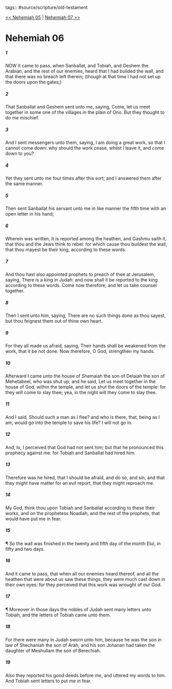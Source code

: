 tags:: #source/scripture/old-testament

[<< Nehemiah 05](old-testament/16_Nehemiah/Nehemiah_05.md) | [Nehemiah 07 >>](old-testament/16_Nehemiah/Nehemiah_07.md)

# Nehemiah 06

##### 1

NOW it came to pass, when Sanballat, and Tobiah, and Geshem the Arabian, and the rest of our enemies, heard that I had builded the wall, and that there was no breach left therein; (though at that time I had not set up the doors upon the gates;)

##### 2

That Sanballat and Geshem sent unto me, saying, Come, let us meet together in some one of the villages in the plain of Ono. But they thought to do me mischief.

##### 3

And I sent messengers unto them, saying, I am doing a great work, so that I cannot come down: why should the work cease, whilst I leave it, and come down to you?

##### 4

Yet they sent unto me four times after this sort; and I answered them after the same manner.

##### 5

Then sent Sanballat his servant unto me in like manner the fifth time with an open letter in his hand;

##### 6

Wherein was written, It is reported among the heathen, and Gashmu saith it, that thou and the Jews think to rebel: for which cause thou buildest the wall, that thou mayest be their king, according to these words.

##### 7

And thou hast also appointed prophets to preach of thee at Jerusalem, saying, There is a king in Judah: and now shall it be reported to the king according to these words. Come now therefore, and let us take counsel together.

##### 8

Then I sent unto him, saying, There are no such things done as thou sayest, but thou feignest them out of thine own heart.

##### 9

For they all made us afraid, saying, Their hands shall be weakened from the work, that it be not done. Now therefore, O God, strengthen my hands.

##### 10

Afterward I came unto the house of Shemaiah the son of Delaiah the son of Mehetabeel, who was shut up; and he said, Let us meet together in the house of God, within the temple, and let us shut the doors of the temple: for they will come to slay thee; yea, in the night will they come to slay thee.

##### 11

And I said, Should such a man as I flee? and who is there, that, being as I am, would go into the temple to save his life? I will not go in.

##### 12

And, lo, I perceived that God had not sent him; but that he pronounced this prophecy against me: for Tobiah and Sanballat had hired him.

##### 13

Therefore was he hired, that I should be afraid, and do so, and sin, and that they might have matter for an evil report, that they might reproach me.

##### 14

My God, think thou upon Tobiah and Sanballat according to these their works, and on the prophetess Noadiah, and the rest of the prophets, that would have put me in fear.

##### 15

¶ So the wall was finished in the twenty and fifth day of the month Elul, in fifty and two days.

##### 16

And it came to pass, that when all our enemies heard thereof, and all the heathen that were about us saw these things, they were much cast down in their own eyes: for they perceived that this work was wrought of our God.

##### 17

¶ Moreover in those days the nobles of Judah sent many letters unto Tobiah, and the letters of Tobiah came unto them.

##### 18

For there were many in Judah sworn unto him, because he was the son in law of Shechaniah the son of Arah; and his son Johanan had taken the daughter of Meshullam the son of Berechiah.

##### 19

Also they reported his good deeds before me, and uttered my words to him. And Tobiah sent letters to put me in fear.

